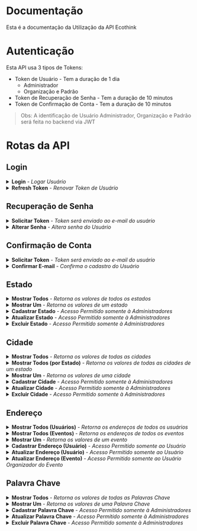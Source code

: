 # Documentação

Esta é a documentação da Utilização da API Ecothink

# Autenticação

Esta API usa 3 tipos de Tokens:
- Token de Usuário - Tem a duração de 1 dia
    - Administrador
    - Organização e Padrão
- Token de Recuperação de Senha - Tem a duração de 10 minutos
- Token de Confirmação de Conta - Tem a duração de 10 minutos

> Obs: A identificação de Usuário Administrador, Organização e Padrão será feita no backend via JWT


# Rotas da API

## Login

<details>
  <summary>
    <b>Login</b> - <i>Logar Usuário</i>
  </summary>
  <br/>
  
  <b>Rota:</b> `POST /login`
  <br />
  <b>Autenticação:</b> Não
  <br />
  <b>Body:</b>
  
  ```
  {
	"email": "usuario@email.com",
	"senha": "senha"
  }
  ```
  <br />
  <b>Response:</b>

  ```
  {
    "auth": true, //Boolean
    "token": "*Token de Usuário*" //String
  }
  ```
</details>

<details>
  <summary>
    <b>Refresh Token</b> - <i>Renovar Token de Usuário</i>
  </summary>
  <br/>
  
  <b>Rota:</b> `POST /refreshToken`
  <br />
  <b>Autenticação:</b> Sim
  <br />
  <b>Header:</b>
  
  ```
  { 
    Authorization: Bearer *Token de Usuário* 
  }
  ```

  <br />
  <b>Response:</b>

  ```
  {
    "auth": true, //Boolean
    "token": "*Token de Usuário*" //String
  }
  ```
</details>

## Recuperação de Senha

<details>
  <summary>
    <b>Solicitar Token</b> - <i>Token será enviado ao e-mail do usuário</i>
  </summary>
  <br/>
  
  <b>Rota:</b> `POST /recoveryPassword`
  <br />
  <b>Autenticação:</b> Não
  <br />
  <b>Body:</b>
  
  ```
  {
	"email": "usuario@email.com"
  }
  ```
  <br />
  <b>Response:</b>

  ```
  {
    "success": "Token enviado para o e-mail do usuário" //String
  }
  ```
</details>

<details>
  <summary>
    <b>Alterar Senha</b> - <i>Altera senha do Usuário</i>
  </summary>
  <br/>
  
  <b>Rota:</b> `PUT /recoveryPassword`
  <br />
  <b>Autenticação:</b> Sim
  <br />
  <b>Header:</b>
  
  ```
  { 
    Authorization: Bearer *Token de Recuperação de Senha* 
  }
  ```

  <br />
  <b>Body:</b>
  
  ```
  {
	"senha": "senha"
  }
  ```
  <br />
  <b>Response:</b>

  ```
  {
    "success": "Senha alterada com sucesso" //String
  }
  ```
</details>

## Confirmação de Conta

<details>
  <summary>
    <b>Solicitar Token</b> - <i>Token será enviado ao e-mail do usuário</i>
  </summary>
  <br/>
  
  <b>Rota:</b> `POST /usuario/confirmacao`
  <br />
  <b>Autenticação:</b> Sim
  <br />
  <b>Header:</b>
  
  ```
  { 
    Authorization: Bearer *Token de Usuário* 
  }
  ```

  <br />
  <b>Response:</b>

  ```
  {
    "success": "Token enviado para o e-mail do usuário" //String
  }
  ```
</details>

<details>
  <summary>
    <b>Confirmar E-mail</b> - <i>Confirma o cadastro do Usuário</i>
  </summary>
  <br/>
  
  <b>Rota:</b> `PUT /usuario/confirmacao/confirmar`
  <br />
  <b>Autenticação:</b> Sim
  <br />
  <b>Header:</b>
  
  ```
  { 
    Authorization: Bearer *Token de Confirmação de Conta* 
  }
  ```

  <br />
  <b>Response:</b>

  ```
  {
    "success": "E-mail confirmado com sucesso" //String
  }
  ```
</details>

## Estado

<details>
  <summary>
    <b>Mostrar Todos</b> - <i>Retorna os valores de todos os estados</i>
  </summary>
  <br/>
  
  <b>Rota:</b> `GET /estado`
  <br />
  <b>Autenticação:</b> Não
  <br />
  <b>Response:</b>

  ```
  [
    {
        "codigo": 1, //Number
        "nome": "Estado", //String
        "sigla": "SG" //String
    },
    ...
  ]
  ```
</details>

<details>
  <summary>
    <b>Mostrar Um</b> - <i>Retorna os valores de um estado</i>
  </summary>
  <br/>
  
  <b>Rota:</b> `GET /estado/:codigo`
  <br />
  <b>Autenticação:</b> Não
  <br />
  <b>Response:</b>

  ```
  {
    "codigo": 1, //Number
    "nome": "Estado", //String
	"sigla": "SG" //String
  }
  ```
</details>

<details>
  <summary>
    <b>Cadastrar Estado</b> - <i>Acesso Permitido somente à Administradores</i>
  </summary>
  <br/>
  
  <b>Rota:</b> `POST /estado`
  <br />
  <b>Autenticação:</b> Sim
  <br />
  <b>Header:</b>
  
  ```
  { 
    Authorization: Bearer *Token de Usuário* 
  }
  ```

  <br />
  <b>Body:</b>
  
  ```
  {
	"nome": "Estado",
	"sigla": "SG"
  }
  ```
  <br />
  <b>Response:</b>

  ```
  {
    "codigo": 1, //Number
    "nome": "Estado", //String
	"sigla": "SG" //String
  }
  ```
</details>

<details>
  <summary>
    <b>Atualizar Estado</b> - <i>Acesso Permitido somente à Administradores</i>
  </summary>
  <br/>
  
  <b>Rota:</b> `PUT /estado/:codigo`
  <br />
  <b>Autenticação:</b> Sim
  <br />
  <b>Header:</b>
  
  ```
  { 
    Authorization: Bearer *Token de Usuário* 
  }
  ```

  <br />
  <b>Body:</b>
  
  Só serão atualizados os dados presentes na requisição.
  
  ```
  {
	"nome": "Estado",
	"sigla": "SG"
  }
  ```
  <br />
  <b>Response:</b>

  ```
  {
    "estado": {
        "codigo": 1, //Number
        "nome": "Estado", //String
        "sigla": "SG" //String
    },
    "success": "Estado - atualizado com sucesso"
  }
  ```
</details>

<details>
  <summary>
    <b>Excluir Estado</b> - <i>Acesso Permitido somente à Administradores</i>
  </summary>
  <br/>
  
  <b>Rota:</b> `DELETE /estado/:codigo`
  <br />
  <b>Autenticação:</b> Sim
  <br />
  <b>Header:</b>
  
  ```
  { 
    Authorization: Bearer *Token de Usuário* 
  }
  ```

  <br />
  <b>Response:</b>

  ```
  {
    "success": "Estado - excluido com sucesso"
  }
  ```
</details>

## Cidade

<details>
  <summary>
    <b>Mostrar Todos</b> - <i>Retorna os valores de todas as cidades</i>
  </summary>
  <br/>
  
  <b>Rota:</b> `GET /cidade`
  <br />
  <b>Paginação (10 por página):</b> `?page=`
  <br />
  <b>Autenticação:</b> Não
  <br />
  <b>Response:</b>

  ```
  [
    {
        "codigo": 1, //Number
        "nome": "Cidade", //String
        "idEstado": 1 //Number
    },
    ...
  ]
  ```
</details>

<details>
  <summary>
    <b>Mostrar Todos (por Estado)</b> - <i>Retorna os valores de todas as cidades de um estado</i>
  </summary>
  <br/>
  
  <b>Rota:</b> `GET cidade/estado/:codigo`
  <br />
  <b>Autenticação:</b> Não
  <br />
  <b>Response:</b>

  ```
  [
    {
        "codigo": 1, //Number
        "nome": "Cidade", //String
        "idEstado": 1 //Number
    },
    ...
  ]
  ```
</details>

<details>
  <summary>
    <b>Mostrar Um</b> - <i>Retorna os valores de uma cidade</i>
  </summary>
  <br/>
  
  <b>Rota:</b> `GET /cidade/:codigo`
  <br />
  <b>Autenticação:</b> Não
  <br />
  <b>Response:</b>

  ```
  {
    "codigo": 1, //Number
    "nome": "Estado", //String
	"idEstado": 1 //Number
  }
  ```
</details>

<details>
  <summary>
    <b>Cadastrar Cidade</b> - <i>Acesso Permitido somente à Administradores</i>
  </summary>
  <br/>
  
  <b>Rota:</b> `POST /cidade`
  <br />
  <b>Autenticação:</b> Sim
  <br />
  <b>Header:</b>
  
  ```
  { 
    Authorization: Bearer *Token de Usuário* 
  }
  ```

  <br />
  <b>Body:</b>
  
  ```
  {
	"nome": "Cidade",
	"idEstado": 1
  }
  ```
  <br />
  <b>Response:</b>

  ```
  {
    "codigo": 1, //Number
    "nome": "Cidade", //String
	"idEstado": 1 //Number
  }
  ```
</details>

<details>
  <summary>
    <b>Atualizar Cidade</b> - <i>Acesso Permitido somente à Administradores</i>
  </summary>
  <br/>
  
  <b>Rota:</b> `PUT /cidade/:codigo`
  <br />
  <b>Autenticação:</b> Sim
  <br />
  <b>Header:</b>
  
  ```
  { 
    Authorization: Bearer *Token de Usuário* 
  }
  ```

  <br />
  <b>Body:</b>
  
  Só serão atualizados os dados presentes na requisição.
  
  ```
  {
	"nome": "Estado",
	"idEstado": 1
  }
  ```
  <br />
  <b>Response:</b>

  ```
  {
    "cidade": {
        "codigo": 1, //Number
        "nome": "Estado", //String
        "idEstado": 1 //Number
    },
    "success": "Cidade - atualizado com sucesso"
  }
  ```
</details>

<details>
  <summary>
    <b>Excluir Cidade</b> - <i>Acesso Permitido somente à Administradores</i>
  </summary>
  <br/>
  
  <b>Rota:</b> `DELETE /cidade/:codigo`
  <br />
  <b>Autenticação:</b> Sim
  <br />
  <b>Header:</b>
  
  ```
  { 
    Authorization: Bearer *Token de Usuário* 
  }
  ```

  <br />
  <b>Response:</b>

  ```
  {
    "success": "Cidade - excluido com sucesso"
  }
  ```
</details>

## Endereço

<details>
  <summary>
    <b>Mostrar Todos (Usuários)</b> - <i>Retorna os endereços de todos os usuários</i>
  </summary>
  <br/>
  
  <b>Rota:</b> `GET /endereco/usuario`
  <br />
  <b>Paginação (10 por página):</b> `?page=`
  <br />
  <b>Autenticação:</b> Sim
  <br />
  <b>Header:</b>
  
  ```
  { 
    Authorization: Bearer *Token de Usuário* 
  }
  ```

  <br />
  <b>Response:</b>

  ```
  [
    {
        "codigo": 1, //Number
        "cep": "12345678", //String
        "logradouro": "logradouro", //String
        "bairro": "bairro", //String
        "numero": 1, //Number
        "idCidade": 1, //Number
        "usuario": {
            "codigo": 1, //Number
            "nome": "usuario" //String
        }
    },
    ...
  ]
  ```
</details>

<details>
  <summary>
    <b>Mostrar Todos (Eventos)</b> - <i>Retorna os endereços de todos os eventos</i>
  </summary>
  <br/>
  
  <b>Rota:</b> `GET /endereco/evento`
  <br />
  <b>Paginação (10 por página):</b> `?page=`
  <br />
  <b>Autenticação:</b> Sim
  <br />
  <b>Header:</b>
  
  ```
  { 
    Authorization: Bearer *Token de Usuário* 
  }
  ```

  <br />
  <b>Response:</b>

  ```
  [
    {
        "codigo": 1, //Number
        "cep": "12345678", //String
        "logradouro": "logradouro", //String
        "bairro": "bairro", //String
        "numero": 1, //Number
        "idCidade": 1, //Number
        "usuario": {
            "codigo": 1, //Number
            "nome": "usuario" //String
        }
    },
    ...
  ]
  ```
</details>

<details>
  <summary>
    <b>Mostrar Um</b> - <i>Retorna os valores de um evento</i>
  </summary>
  <br/>
  
  <b>Rota:</b> `GET /endereco/:codigo`
  <br />
  <b>Autenticação:</b> Sim
  <br />
  <b>Header:</b>
  
  ```
  { 
    Authorization: Bearer *Token de Usuário* 
  }
  ```

  <br />
  <b>Response:</b>

  ```
  {
    "codigo": 1, //Number
    "cep": "12345678", //String
    "logradouro": "logradouro", //String
    "bairro": "bairro", //String
    "numero": 1, //Number
    "idCidade": 1 //Number
  }
  ```
</details>

<details>
  <summary>
    <b>Cadastrar Endereço (Usuário)</b> - <i>Acesso Permitido somente ao Usuário</i>
  </summary>
  <br/>
  
  <b>Rota:</b> `POST /endereco/usuario/:codigo`
  <br />
  <b>Autenticação:</b> Sim
  <br />
  <b>Header:</b>
  
  ```
  { 
    Authorization: Bearer *Token de Usuário* 
  }
  ```

  <br />
  <b>Body:</b>
  
  ```
  {
    "cep": "12345678",
    "logradouro": "logradouro",
    "bairro": "bairro",
    "numero": 1, // Opcional
    "idCidade": 1
  }
  ```
  <br />
  <b>Response:</b>

  ```
  {
    "codigo": 1, //Number
    "cep": "12345678", //String
    "logradouro": "logradouro", //String
    "bairro": "bairro", //String
    "numero": 1, //Number
    "idCidade": 1 //Number
  }
  ```
</details>

<details>
  <summary>
    <b>Atualizar Endereço (Usuário)</b> - <i>Acesso Permitido somente ao Usuário</i>
  </summary>
  <br/>
  
  <b>Rota:</b> `PUT /endereco/usuario/:codigo`
  <br />
  <b>Autenticação:</b> Sim
  <br />
  <b>Header:</b>
  
  ```
  { 
    Authorization: Bearer *Token de Usuário* 
  }
  ```

  <br />
  <b>Body:</b>
  
  Só serão atualizados os dados presentes na requisição.
  
  ```
  {
    "cep": "12345678",
    "logradouro": "logradouro",
    "bairro": "bairro",
    "numero": 1, // Opcional
    "idCidade": 1
  }
  ```
  <br />
  <b>Response:</b>

  ```
  {
    "codigo": 1, //Number
    "cep": "12345678", //String
    "logradouro": "logradouro", //String
    "bairro": "bairro", //String
    "numero": 1, //Number
    "idCidade": 1 //Number
  }
  ```
</details>

<details>
  <summary>
    <b>Atualizar Endereço (Evento)</b> - <i>Acesso Permitido somente ao Usuário Organizador do Evento</i>
  </summary>
  <br/>
  
  <b>Rota:</b> `PUT /endereco/evento/:codigo`
  <br />
  <b>Autenticação:</b> Sim
  <br />
  <b>Header:</b>
  
  ```
  { 
    Authorization: Bearer *Token de Usuário* 
  }
  ```

  <br />
  <b>Body:</b>
  
  Só serão atualizados os dados presentes na requisição.
  
  ```
  {
    "cep": "12345678",
    "logradouro": "logradouro",
    "bairro": "bairro",
    "numero": 1, // Opcional
    "idCidade": 1
  }
  ```
  <br />
  <b>Response:</b>

  ```
  {
    "codigo": 1, //Number
    "cep": "12345678", //String
    "logradouro": "logradouro", //String
    "bairro": "bairro", //String
    "numero": 1, //Number
    "idCidade": 1 //Number
  }
  ```
</details>

## Palavra Chave

<details>
  <summary>
    <b>Mostrar Todos</b> - <i>Retorna os valores de todas as Palavras Chave</i>
  </summary>
  <br/>
  
  <b>Rota:</b> `GET /palavrachave`
  <br />
  <b>Paginação (10 por página):</b> `?page=`
  <br />
  <b>Autenticação:</b> Sim
  <br />
  <b>Header:</b>
  
  ```
  { 
    Authorization: Bearer *Token de Usuário* 
  }
  ```

  <br />
  <b>Response:</b>

  ```
  [
    {
        "codigo": 1, //Number
        "palavra": "Palavra" //String
    },
    ...
  ]
  ```
</details>

<details>
  <summary>
    <b>Mostrar Um</b> - <i>Retorna os valores de uma Palavra Chave</i>
  </summary>
  <br/>
  
  <b>Rota:</b> `GET /palavrachave/:codigo`
  <br />
  <b>Autenticação:</b> Sim
  <br />
  <b>Header:</b>
  
  ```
  { 
    Authorization: Bearer *Token de Usuário* 
  }
  ```

  <br />
  <b>Response:</b>

  ```
  {
    "codigo": 1, //Number
    "palavra": "Palavra" //String
  }
  ```
</details>

<details>
  <summary>
    <b>Cadastrar Palavra Chave</b> - <i>Acesso Permitido somente à Administradores</i>
  </summary>
  <br/>
  
  <b>Rota:</b> `POST /palavrachave`
  <br />
  <b>Autenticação:</b> Sim
  <br />
  <b>Header:</b>
  
  ```
  { 
    Authorization: Bearer *Token de Usuário* 
  }
  ```

  <br />
  <b>Body:</b>
  
  ```
  {
    "palavra": "Palavra"
  }
  ```
  <br />
  <b>Response:</b>

  ```
  {
    "codigo": 1, //Number
    "palavra": "Palavra" //String
  }
  ```
</details>

<details>
  <summary>
    <b>Atualizar Palavra Chave</b> - <i>Acesso Permitido somente à Administradores</i>
  </summary>
  <br/>
  
  <b>Rota:</b> `PUT /palavrachave/:codigo`
  <br />
  <b>Autenticação:</b> Sim
  <br />
  <b>Header:</b>
  
  ```
  { 
    Authorization: Bearer *Token de Usuário* 
  }
  ```

  <br />
  <b>Body:</b>
  
  Só serão atualizados os dados presentes na requisição.
  
  ```
  {
    "palavra": "Palavra"
  }
  ```
  <br />
  <b>Response:</b>

  ```
  {
    "codigo": 1, //Number
    "palavra": "Palavra" //String
  }
  ```
</details>

<details>
  <summary>
    <b>Excluir Palavra Chave</b> - <i>Acesso Permitido somente à Administradores</i>
  </summary>
  <br/>
  
  <b>Rota:</b> `DELETE /palavrachave/:codigo`
  <br />
  <b>Autenticação:</b> Sim
  <br />
  <b>Header:</b>
  
  ```
  { 
    Authorization: Bearer *Token de Usuário* 
  }
  ```

  <br />
  <b>Response:</b>

  ```
  {
    "success": "Palavra Chave - excluido com sucesso"
  }
  ```
</details>